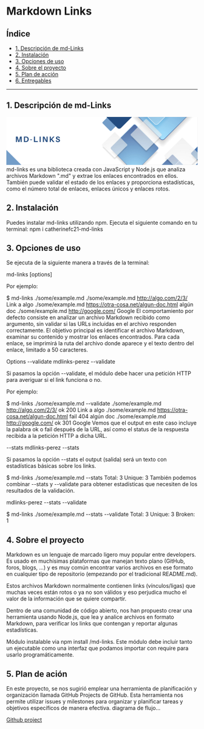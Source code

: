 # Markdown Links

## Índice

* [1. Descripción de md-Links](#1-descripción)
* [2. Instalación](#2-instalación)
* [3. Opciones de uso](#3-objetivos-de-aprendizaje)
* [4. Sobre el proyecto](#4-consideraciones-generales)
* [5. Plan de acción](#5-criterios-de-aceptación-mínimos-del-proyecto)
* [6. Entregables](#6-entregables)
***

## 1. Descripción de md-Links
![project](images/portada.png)
md-links es una biblioteca creada con JavaScript y Node.js que analiza archivos Markdown ".md" y extrae los enlaces encontrados en ellos. También puede validar el estado de los enlaces y proporciona estadísticas, como el número total de enlaces, enlaces únicos y enlaces rotos.


## 2. Instalación

Puedes instalar md-links utilizando npm. Ejecuta el siguiente comando en tu terminal:
npm i catherinefc21-md-links

## 3. Opciones de uso

Se ejecuta de la siguiente manera a través de la terminal:

md-links <path-to-file> [options]

Por ejemplo:

$ md-links ./some/example.md
./some/example.md http://algo.com/2/3/ Link a algo
./some/example.md https://otra-cosa.net/algun-doc.html algún doc
./some/example.md http://google.com/ Google
El comportamiento por defecto consiste en analizar un archivo Markdown recibido como argumento, sin validar si las URLs incluidas en el archivo responden correctamente. El objetivo principal es identificar el archivo Markdown, examinar su contenido y mostrar los enlaces encontrados. Para cada enlace, se imprimirá la ruta del archivo donde aparece y el texto dentro del enlace, limitado a 50 caracteres.

Options
--validate
mdlinks-perez <path-to-file> --validate

Si pasamos la opción --validate, el módulo debe hacer una petición HTTP para averiguar si el link funciona o no.

Por ejemplo:

$ md-links ./some/example.md --validate
./some/example.md http://algo.com/2/3/ ok 200 Link a algo
./some/example.md https://otra-cosa.net/algun-doc.html fail 404 algún doc
./some/example.md http://google.com/ ok 301 Google
Vemos que el output en este caso incluye la palabra ok o fail después de la URL, así como el status de la respuesta recibida a la petición HTTP a dicha URL.

--stats
mdlinks-perez <path-to-file> --stats

Si pasamos la opción --stats el output (salida) será un texto con estadísticas básicas sobre los links.

$ md-links ./some/example.md --stats
Total: 3
Unique: 3
También podemos combinar --stats y --validate para obtener estadísticas que necesiten de los resultados de la validación.

mdlinks-perez <path-to-file> --stats --validate

$ md-links ./some/example.md --stats --validate
Total: 3
Unique: 3
Broken: 1

## 4. Sobre el proyecto
Markdown es un lenguaje de marcado ligero muy popular entre developers. Es usado en muchísimas plataformas que manejan texto plano (GitHub, foros, blogs, ...) y es muy común encontrar varios archivos en ese formato en cualquier tipo de repositorio (empezando por el tradicional README.md).

Estos archivos Markdown normalmente contienen links (vínculos/ligas) que muchas veces están rotos o ya no son válidos y eso perjudica mucho el valor de la información que se quiere compartir.

Dentro de una comunidad de código abierto, nos han propuesto crear una herramienta usando Node.js, que lea y analice archivos en formato Markdown, para verificar los links que contengan y reportar algunas estadísticas.

Módulo instalable via npm install <github-user>/md-links. Este módulo debe incluir tanto un ejecutable como una interfaz que podamos importar con require para usarlo programáticamente.


## 5. Plan de ación
En este proyecto, se nos sugirió emplear una herramienta de planificación y organización llamada GitHub Projects de GitHub. Esta herramienta nos permite utilizar issues y milestones para organizar y planificar tareas y objetivos específicos de manera efectiva.
diagrama de flujo...

[Github project](https://github.com/users/catherinefc21/projects/2)


